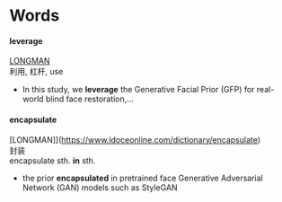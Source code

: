 # Words

#### leverage
[LONGMAN](https://www.ldoceonline.com/dictionary/leverage)<br>
利用, 杠杆, use

- In this study, we **leverage** the Generative Facial Prior (GFP) for real-world blind face restoration,...

#### encapsulate
[LONGMAN]](https://www.ldoceonline.com/dictionary/encapsulate)<br>
封装<br>
encapsulate sth. **in** sth.

- the prior **encapsulated** in pretrained face Generative Adversarial Network (GAN) models such as StyleGAN
